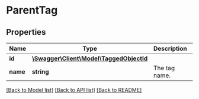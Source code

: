 # ParentTag

## Properties
Name | Type | Description | Notes
------------ | ------------- | ------------- | -------------
**id** | [**\Swagger\Client\Model\TaggedObjectId**](TaggedObjectId.md) |  | 
**name** | **string** | The tag name. | [optional] 

[[Back to Model list]](../README.md#documentation-for-models) [[Back to API list]](../README.md#documentation-for-api-endpoints) [[Back to README]](../README.md)


